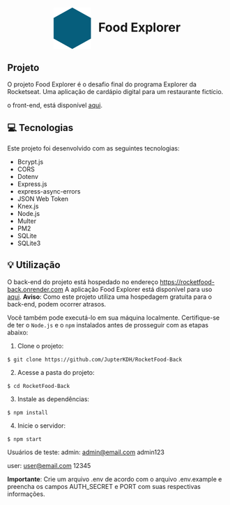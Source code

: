 <h1 align="center" style="text-align: center;">
  <img alt="Logo do Food Explorer" src="./src/assets/favicon.svg" style="vertical-align: middle; margin-right: 10px;">
  Food Explorer
</h1>

## Projeto

O projeto Food Explorer é o desafio final do programa Explorer da Rocketseat. Uma aplicação de cardápio digital para um restaurante fictício.

o front-end, está disponível [aqui](https://github.com/JupterKDH/RocketFood-Front).

<h2 id="technologies">💻 Tecnologias</h2>

Este projeto foi desenvolvido com as seguintes tecnologias:

- Bcrypt.js
- CORS
- Dotenv
- Express.js
- express-async-errors
- JSON Web Token
- Knex.js
- Node.js
- Multer
- PM2
- SQLite
- SQLite3

<h2 id="usage">💡 Utilização</h2>

O back-end do projeto está hospedado no endereço https://rocketfood-back.onrender.com  A aplicação Food Explorer está disponível para uso [aqui](https://rocketfood-front.netlify.app).
**Aviso**: Como este projeto utiliza uma hospedagem gratuita para o back-end, podem ocorrer atrasos.

Você também pode executá-lo em sua máquina localmente. Certifique-se de ter o ``Node.js`` e o ``npm`` instalados antes de prosseguir com as etapas abaixo:

1. Clone o projeto:

```
$ git clone https://github.com/JupterKDH/RocketFood-Back
```

2. Acesse a pasta do projeto:

```
$ cd RocketFood-Back
```

3. Instale as dependências:

```
$ npm install
```

4. Inicie o servidor:

```
$ npm start
```

Usuários de teste:
admin:
admin@email.com
admin123

user:
user@email.com
12345

**Importante**: Crie um arquivo .env de acordo com o arquivo .env.example e preencha os campos AUTH_SECRET e PORT com suas respectivas informações.

